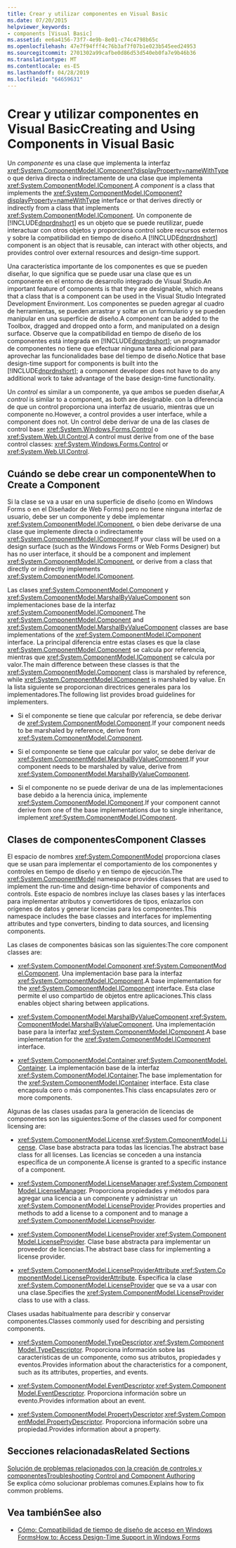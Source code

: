 ```yaml
---
title: Crear y utilizar componentes en Visual Basic
ms.date: 07/20/2015
helpviewer_keywords:
- components [Visual Basic]
ms.assetid: ee6a4156-73f7-4e9b-8e01-c74c4798b65c
ms.openlocfilehash: 47e7f94fff4c76b3af7f07b1e023b545eed24953
ms.sourcegitcommit: 2701302a99cafbe0d86d53d540eb0fa7e9b46b36
ms.translationtype: MT
ms.contentlocale: es-ES
ms.lasthandoff: 04/28/2019
ms.locfileid: "64659631"
---
```

# <a name="creating-and-using-components-in-visual-basic"></a><span data-ttu-id="df4c9-102">Crear y utilizar componentes en Visual Basic</span><span class="sxs-lookup"><span data-stu-id="df4c9-102">Creating and Using Components in Visual Basic</span></span>
<span data-ttu-id="df4c9-103">Un *componente* es una clase que implementa la interfaz <xref:System.ComponentModel.IComponent?displayProperty=nameWithType> o que deriva directa o indirectamente de una clase que implementa <xref:System.ComponentModel.IComponent>.</span><span class="sxs-lookup"><span data-stu-id="df4c9-103">A *component* is a class that implements the <xref:System.ComponentModel.IComponent?displayProperty=nameWithType> interface or that derives directly or indirectly from a class that implements <xref:System.ComponentModel.IComponent>.</span></span> <span data-ttu-id="df4c9-104">Un componente de [!INCLUDE[dnprdnshort](~/includes/dnprdnshort-md.md)] es un objeto que se puede reutilizar, puede interactuar con otros objetos y proporciona control sobre recursos externos y sobre la compatibilidad en tiempo de diseño.</span><span class="sxs-lookup"><span data-stu-id="df4c9-104">A [!INCLUDE[dnprdnshort](~/includes/dnprdnshort-md.md)] component is an object that is reusable, can interact with other objects, and provides control over external resources and design-time support.</span></span>  
  
 <span data-ttu-id="df4c9-105">Una característica importante de los componentes es que se pueden diseñar, lo que significa que se puede usar una clase que es un componente en el entorno de desarrollo integrado de Visual Studio.</span><span class="sxs-lookup"><span data-stu-id="df4c9-105">An important feature of components is that they are designable, which means that a class that is a component can be used in the Visual Studio Integrated Development Environment.</span></span> <span data-ttu-id="df4c9-106">Los componentes se pueden agregar al cuadro de herramientas, se pueden arrastrar y soltar en un formulario y se pueden manipular en una superficie de diseño.</span><span class="sxs-lookup"><span data-stu-id="df4c9-106">A component can be added to the Toolbox, dragged and dropped onto a form, and manipulated on a design surface.</span></span> <span data-ttu-id="df4c9-107">Observe que la compatibilidad en tiempo de diseño de los componentes está integrada en [!INCLUDE[dnprdnshort](~/includes/dnprdnshort-md.md)]; un programador de componentes no tiene que efectuar ninguna tarea adicional para aprovechar las funcionalidades base del tiempo de diseño.</span><span class="sxs-lookup"><span data-stu-id="df4c9-107">Notice that base design-time support for components is built into the [!INCLUDE[dnprdnshort](~/includes/dnprdnshort-md.md)]; a component developer does not have to do any additional work to take advantage of the base design-time functionality.</span></span>  
  
 <span data-ttu-id="df4c9-108">Un *control* es similar a un componente, ya que ambos se pueden diseñar,</span><span class="sxs-lookup"><span data-stu-id="df4c9-108">A *control* is similar to a component, as both are designable.</span></span> <span data-ttu-id="df4c9-109">con la diferencia de que un control proporciona una interfaz de usuario, mientras que un componente no.</span><span class="sxs-lookup"><span data-stu-id="df4c9-109">However, a control provides a user interface, while a component does not.</span></span> <span data-ttu-id="df4c9-110">Un control debe derivar de una de las clases de control base: <xref:System.Windows.Forms.Control> o <xref:System.Web.UI.Control>.</span><span class="sxs-lookup"><span data-stu-id="df4c9-110">A control must derive from one of the base control classes: <xref:System.Windows.Forms.Control> or <xref:System.Web.UI.Control>.</span></span>  
  
## <a name="when-to-create-a-component"></a><span data-ttu-id="df4c9-111">Cuándo se debe crear un componente</span><span class="sxs-lookup"><span data-stu-id="df4c9-111">When to Create a Component</span></span>  
 <span data-ttu-id="df4c9-112">Si la clase se va a usar en una superficie de diseño (como en Windows Forms o en el Diseñador de Web Forms) pero no tiene ninguna interfaz de usuario, debe ser un componente y debe implementar <xref:System.ComponentModel.IComponent>, o bien debe derivarse de una clase que implemente directa o indirectamente <xref:System.ComponentModel.IComponent>.</span><span class="sxs-lookup"><span data-stu-id="df4c9-112">If your class will be used on a design surface (such as the Windows Forms or Web Forms Designer) but has no user interface, it should be a component and implement <xref:System.ComponentModel.IComponent>, or derive from a class that directly or indirectly implements <xref:System.ComponentModel.IComponent>.</span></span>  
  
 <span data-ttu-id="df4c9-113">Las clases <xref:System.ComponentModel.Component> y <xref:System.ComponentModel.MarshalByValueComponent> son implementaciones base de la interfaz <xref:System.ComponentModel.IComponent>.</span><span class="sxs-lookup"><span data-stu-id="df4c9-113">The <xref:System.ComponentModel.Component> and <xref:System.ComponentModel.MarshalByValueComponent> classes are base implementations of the <xref:System.ComponentModel.IComponent> interface.</span></span> <span data-ttu-id="df4c9-114">La principal diferencia entre estas clases es que la clase <xref:System.ComponentModel.Component> se calcula por referencia, mientras que <xref:System.ComponentModel.IComponent> se calcula por valor.</span><span class="sxs-lookup"><span data-stu-id="df4c9-114">The main difference between these classes is that the <xref:System.ComponentModel.Component> class is marshaled by reference, while <xref:System.ComponentModel.IComponent> is marshaled by value.</span></span> <span data-ttu-id="df4c9-115">En la lista siguiente se proporcionan directrices generales para los implementadores.</span><span class="sxs-lookup"><span data-stu-id="df4c9-115">The following list provides broad guidelines for implementers.</span></span>  
  
- <span data-ttu-id="df4c9-116">Si el componente se tiene que calcular por referencia, se debe derivar de <xref:System.ComponentModel.Component>.</span><span class="sxs-lookup"><span data-stu-id="df4c9-116">If your component needs to be marshaled by reference, derive from <xref:System.ComponentModel.Component>.</span></span>  
  
- <span data-ttu-id="df4c9-117">Si el componente se tiene que calcular por valor, se debe derivar de <xref:System.ComponentModel.MarshalByValueComponent>.</span><span class="sxs-lookup"><span data-stu-id="df4c9-117">If your component needs to be marshaled by value, derive from <xref:System.ComponentModel.MarshalByValueComponent>.</span></span>  
  
- <span data-ttu-id="df4c9-118">Si el componente no se puede derivar de una de las implementaciones base debido a la herencia única, implemente <xref:System.ComponentModel.IComponent>.</span><span class="sxs-lookup"><span data-stu-id="df4c9-118">If your component cannot derive from one of the base implementations due to single inheritance, implement <xref:System.ComponentModel.IComponent>.</span></span>  
  
## <a name="component-classes"></a><span data-ttu-id="df4c9-119">Clases de componentes</span><span class="sxs-lookup"><span data-stu-id="df4c9-119">Component Classes</span></span>  
 <span data-ttu-id="df4c9-120">El espacio de nombres <xref:System.ComponentModel> proporciona clases que se usan para implementar el comportamiento de los componentes y controles en tiempo de diseño y en tiempo de ejecución.</span><span class="sxs-lookup"><span data-stu-id="df4c9-120">The <xref:System.ComponentModel> namespace provides classes that are used to implement the run-time and design-time behavior of components and controls.</span></span> <span data-ttu-id="df4c9-121">Este espacio de nombres incluye las clases bases y las interfaces para implementar atributos y convertidores de tipos, enlazarlos con orígenes de datos y generar licencias para los componentes.</span><span class="sxs-lookup"><span data-stu-id="df4c9-121">This namespace includes the base classes and interfaces for implementing attributes and type converters, binding to data sources, and licensing components.</span></span>  
  
 <span data-ttu-id="df4c9-122">Las clases de componentes básicas son las siguientes:</span><span class="sxs-lookup"><span data-stu-id="df4c9-122">The core component classes are:</span></span>  
  
- <span data-ttu-id="df4c9-123"><xref:System.ComponentModel.Component>.</span><span class="sxs-lookup"><span data-stu-id="df4c9-123"><xref:System.ComponentModel.Component>.</span></span> <span data-ttu-id="df4c9-124">Una implementación base para la interfaz <xref:System.ComponentModel.IComponent>.</span><span class="sxs-lookup"><span data-stu-id="df4c9-124">A base implementation for the <xref:System.ComponentModel.IComponent> interface.</span></span> <span data-ttu-id="df4c9-125">Esta clase permite el uso compartido de objetos entre aplicaciones.</span><span class="sxs-lookup"><span data-stu-id="df4c9-125">This class enables object sharing between applications.</span></span>  
  
- <span data-ttu-id="df4c9-126"><xref:System.ComponentModel.MarshalByValueComponent>.</span><span class="sxs-lookup"><span data-stu-id="df4c9-126"><xref:System.ComponentModel.MarshalByValueComponent>.</span></span> <span data-ttu-id="df4c9-127">Una implementación base para la interfaz <xref:System.ComponentModel.IComponent>.</span><span class="sxs-lookup"><span data-stu-id="df4c9-127">A base implementation for the <xref:System.ComponentModel.IComponent> interface.</span></span>  
  
- <span data-ttu-id="df4c9-128"><xref:System.ComponentModel.Container>.</span><span class="sxs-lookup"><span data-stu-id="df4c9-128"><xref:System.ComponentModel.Container>.</span></span> <span data-ttu-id="df4c9-129">La implementación base de la interfaz <xref:System.ComponentModel.IContainer>.</span><span class="sxs-lookup"><span data-stu-id="df4c9-129">The base implementation for the <xref:System.ComponentModel.IContainer> interface.</span></span> <span data-ttu-id="df4c9-130">Esta clase encapsula cero o más componentes.</span><span class="sxs-lookup"><span data-stu-id="df4c9-130">This class encapsulates zero or more components.</span></span>  
  
 <span data-ttu-id="df4c9-131">Algunas de las clases usadas para la generación de licencias de componentes son las siguientes:</span><span class="sxs-lookup"><span data-stu-id="df4c9-131">Some of the classes used for component licensing are:</span></span>  
  
- <span data-ttu-id="df4c9-132"><xref:System.ComponentModel.License>.</span><span class="sxs-lookup"><span data-stu-id="df4c9-132"><xref:System.ComponentModel.License>.</span></span> <span data-ttu-id="df4c9-133">Clase base abstracta para todas las licencias.</span><span class="sxs-lookup"><span data-stu-id="df4c9-133">The abstract base class for all licenses.</span></span> <span data-ttu-id="df4c9-134">Las licencias se conceden a una instancia específica de un componente.</span><span class="sxs-lookup"><span data-stu-id="df4c9-134">A license is granted to a specific instance of a component.</span></span>  
  
- <span data-ttu-id="df4c9-135"><xref:System.ComponentModel.LicenseManager>.</span><span class="sxs-lookup"><span data-stu-id="df4c9-135"><xref:System.ComponentModel.LicenseManager>.</span></span> <span data-ttu-id="df4c9-136">Proporciona propiedades y métodos para agregar una licencia a un componente y administrar un <xref:System.ComponentModel.LicenseProvider>.</span><span class="sxs-lookup"><span data-stu-id="df4c9-136">Provides properties and methods to add a license to a component and to manage a <xref:System.ComponentModel.LicenseProvider>.</span></span>  
  
- <span data-ttu-id="df4c9-137"><xref:System.ComponentModel.LicenseProvider>.</span><span class="sxs-lookup"><span data-stu-id="df4c9-137"><xref:System.ComponentModel.LicenseProvider>.</span></span> <span data-ttu-id="df4c9-138">Clase base abstracta para implementar un proveedor de licencias.</span><span class="sxs-lookup"><span data-stu-id="df4c9-138">The abstract base class for implementing a license provider.</span></span>  
  
- <span data-ttu-id="df4c9-139"><xref:System.ComponentModel.LicenseProviderAttribute>.</span><span class="sxs-lookup"><span data-stu-id="df4c9-139"><xref:System.ComponentModel.LicenseProviderAttribute>.</span></span> <span data-ttu-id="df4c9-140">Especifica la clase <xref:System.ComponentModel.LicenseProvider> que se va a usar con una clase.</span><span class="sxs-lookup"><span data-stu-id="df4c9-140">Specifies the <xref:System.ComponentModel.LicenseProvider> class to use with a class.</span></span>  
  
 <span data-ttu-id="df4c9-141">Clases usadas habitualmente para describir y conservar componentes.</span><span class="sxs-lookup"><span data-stu-id="df4c9-141">Classes commonly used for describing and persisting components.</span></span>  
  
- <span data-ttu-id="df4c9-142"><xref:System.ComponentModel.TypeDescriptor>.</span><span class="sxs-lookup"><span data-stu-id="df4c9-142"><xref:System.ComponentModel.TypeDescriptor>.</span></span> <span data-ttu-id="df4c9-143">Proporciona información sobre las características de un componente, como sus atributos, propiedades y eventos.</span><span class="sxs-lookup"><span data-stu-id="df4c9-143">Provides information about the characteristics for a component, such as its attributes, properties, and events.</span></span>  
  
- <span data-ttu-id="df4c9-144"><xref:System.ComponentModel.EventDescriptor>.</span><span class="sxs-lookup"><span data-stu-id="df4c9-144"><xref:System.ComponentModel.EventDescriptor>.</span></span> <span data-ttu-id="df4c9-145">Proporciona información sobre un evento.</span><span class="sxs-lookup"><span data-stu-id="df4c9-145">Provides information about an event.</span></span>  
  
- <span data-ttu-id="df4c9-146"><xref:System.ComponentModel.PropertyDescriptor>.</span><span class="sxs-lookup"><span data-stu-id="df4c9-146"><xref:System.ComponentModel.PropertyDescriptor>.</span></span> <span data-ttu-id="df4c9-147">Proporciona información sobre una propiedad.</span><span class="sxs-lookup"><span data-stu-id="df4c9-147">Provides information about a property.</span></span>  
  
## <a name="related-sections"></a><span data-ttu-id="df4c9-148">Secciones relacionadas</span><span class="sxs-lookup"><span data-stu-id="df4c9-148">Related Sections</span></span>  
 [<span data-ttu-id="df4c9-149">Solución de problemas relacionados con la creación de controles y componentes</span><span class="sxs-lookup"><span data-stu-id="df4c9-149">Troubleshooting Control and Component Authoring</span></span>](../../framework/winforms/controls/troubleshooting-control-and-component-authoring.md)  
 <span data-ttu-id="df4c9-150">Se explica cómo solucionar problemas comunes.</span><span class="sxs-lookup"><span data-stu-id="df4c9-150">Explains how to fix common problems.</span></span>  
  
## <a name="see-also"></a><span data-ttu-id="df4c9-151">Vea también</span><span class="sxs-lookup"><span data-stu-id="df4c9-151">See also</span></span>

- [<span data-ttu-id="df4c9-152">Cómo: Compatibilidad de tiempo de diseño de acceso en Windows Forms</span><span class="sxs-lookup"><span data-stu-id="df4c9-152">How to: Access Design-Time Support in Windows Forms</span></span>](../../framework/winforms/controls/developing-windows-forms-controls-at-design-time.md)

